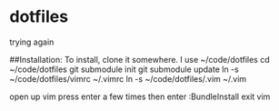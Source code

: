 dotfiles
========

trying again

##Installation:
To install, clone it somewhere. I use ~/code/dotfiles
	cd ~/code/dotfiles
	git submodule init
	git submodule update
	ln -s ~/code/dotfiles/vimrc ~/.vimrc
	ln -s ~/code/dotfiles/.vim ~/.vim

open up vim
press enter a few times then enter :BundleInstall
exit vim
